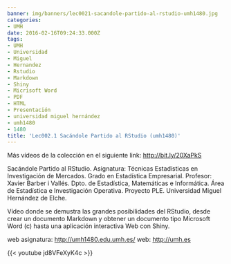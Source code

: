 ```yaml
---
banner: img/banners/lec0021-sacandole-partido-al-rstudio-umh1480.jpg
categories:
- UMH
date: 2016-02-16T09:24:33.000Z
tags:
- UMH
- Universidad
- Miguel
- Hernandez
- Rstudio
- Markdown
- Shiny
- Micrisoft Word
- PDF
- HTML
- Presentación
- universidad miguel hernández
- umh1480
- 1480
title: 'Lec002.1 Sacándole Partido al RStudio (umh1480)'
---
```


Más vídeos de la colección en el siguiente link: http://bit.ly/20XaPkS

Sacándole Partido al RStudio.
Asignatura: Técnicas Estadísticas en Investigación de Mercados.
Grado en Estadística Empresarial.
Profesor: Xavier Barber i Vallés.
Dpto. de Estadística, Matemáticas e Informática.
Área de Estadística e Investigación Operativa.
Proyecto PLE. Universidad Miguel Hernández de Elche.

Vídeo donde se demustra las grandes posibilidades del RStudio, desde crear un documento Markdown y obtener un documento tipo Microsoft Word (c) hasta una aplicación interactiva Web con Shiny.

web asignatura: http://umh1480.edu.umh.es/
web: http://umh.es

{{< youtube jd8VFeXyK4c >}}
